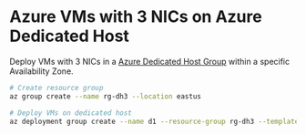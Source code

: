 # Azure VMs with 3 NICs on Azure Dedicated Host

Deploy VMs with 3 NICs in a [Azure Dedicated Host Group](https://learn.microsoft.com/azure/virtual-machines/dedicated-hosts) within a specific Availability Zone.

```bash
# Create resource group
az group create --name rg-dh3 --location eastus

# Deploy VMs on dedicated host
az deployment group create --name d1 --resource-group rg-dh3 --template-file main.bicep --parameter dedicatedHostSku=Lsv3-Type1 vmSize=Standard_L8s_v3 instanceCount=6 authenticationType=password diskSize=80 name=dhv3 zone=1 -o json --query "properties.outputs"
```
